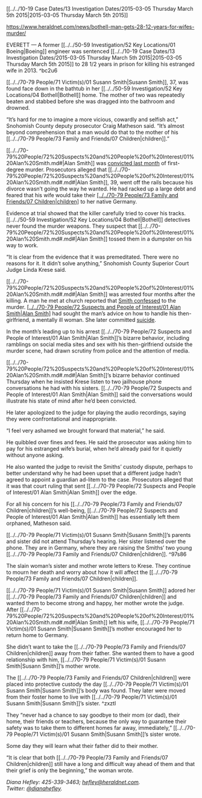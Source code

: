 [[../../10-19 Case Dates/13 Investigation Dates/2015-03-05 Thursday March 5th 2015|2015-03-05 Thursday March 5th 2015]]

https://www.heraldnet.com/news/bothell-man-gets-28-12-years-for-wifes-murder/

EVERETT — A former [[../../50-59 Investigation/52 Key Locations/01 Boeing|Boeing]] engineer was sentenced [[../../10-19 Case Dates/13 Investigation Dates/2015-03-05 Thursday March 5th 2015|2015-03-05 Thursday March 5th 2015]] to 28 1/2 years in prison for killing his estranged wife in 2013. ^bc2u6

[[../../70-79 People/71 Victim(s)/01 Susann Smith|Susann Smith]], 37, was found face down in the bathtub in her [[../../50-59 Investigation/52 Key Locations/04 Bothell|Bothell]] home. The mother of two was repeatedly beaten and stabbed before she was dragged into the bathroom and drowned.

“It’s hard for me to imagine a more vicious, cowardly and selfish act,” Snohomish County deputy prosecutor Craig Matheson said. “It’s almost beyond comprehension that a man would do that to the mother of his [[../../70-79 People/73 Family and Friends/07 Children|children]].”

[[../../70-79%20People/72%20Suspects%20and%20People%20of%20Interest/01%20Alan%20Smith.md#|Alan Smith]] was [convicted last month](http://www.heraldnet.com/article/20150204/NEWS01/150209527) of first-degree murder. Prosecutors alleged that [[../../70-79%20People/72%20Suspects%20and%20People%20of%20Interest/01%20Alan%20Smith.md#.md#|Alan Smith]], 39, went off the rails because his divorce wasn’t going the way he wanted. He had racked up a large debt and feared that his wife would take their [[../../70-79 People/73 Family and Friends/07 Children|children]](../../70-79%20People/72%20Suspects%20and%20People%20of%20Interest/01%20Alan%20Smith.md#) to her native Germany.

Evidence at trial showed that the killer carefully tried to cover his tracks. [[../../50-59 Investigation/52 Key Locations/04 Bothell|Bothell]] detectives never found the murder weapons. They suspect that [[../../70-79%20People/72%20Suspects%20and%20People%20of%20Interest/01%20Alan%20Smith.md#.md#|Alan Smith]] tossed them in a dumpster on his way to work.

“It is clear from the evidence that it was premeditated. There were no reasons for it. It didn’t solve anything,” Snohomish County Superior Court Judge Linda Krese said.

[[../../70-79%20People/72%20Suspects%20and%20People%20of%20Interest/01%20Alan%20Smith.md#.md#|Alan Smith]] was arrested four months after the killing. A man he met at church reported that [Smith confessed](http://www.heraldnet.com/article/20150129/NEWS01/150128921) to the murder. [[../../70-79 People/72 Suspects and People of Interest/01 Alan Smith|Alan Smith]](../../70-79%20People/72%20Suspects%20and%20People%20of%20Interest/01%20Alan%20Smith.md#.md#) had sought the man’s advice on how to handle his then-girlfriend, a mentally ill woman. She later committed [suicide](http://www.heraldnet.com/article/20140412/NEWS01/140419710).

In the month’s leading up to his arrest [[../../70-79 People/72 Suspects and People of Interest/01 Alan Smith|Alan Smith]]’s bizarre behavior, including ramblings on social media sites and sex with his then-girlfriend outside the murder scene, had drawn scrutiny from police and the attention of media.

[[../../70-79%20People/72%20Suspects%20and%20People%20of%20Interest/01%20Alan%20Smith.md#.md#|Alan Smith]]’s bizarre behavior continued Thursday when he insisted Krese listen to two jailhouse phone conversations he had with his sisters. [[../../70-79 People/72 Suspects and People of Interest/01 Alan Smith|Alan Smith]] said the conversations would illustrate his state of mind after he’d been convicted.

He later apologized to the judge for playing the audio recordings, saying they were confrontational and inappropriate.

“I feel very ashamed we brought forward that material,” he said.

He quibbled over fines and fees. He said the prosecutor was asking him to pay for his estranged wife’s burial, when he’d already paid for it quietly without anyone asking.

He also wanted the judge to revisit the Smiths’ custody dispute, perhaps to better understand why he had been upset that a different judge hadn’t agreed to appoint a guardian ad-litem to the case. Prosecutors alleged that it was that court ruling that sent [[../../70-79 People/72 Suspects and People of Interest/01 Alan Smith|Alan Smith]] over the edge.

For all his concern for his [[../../70-79 People/73 Family and Friends/07 Children|children]]’s well-being, [[../../70-79 People/72 Suspects and People of Interest/01 Alan Smith|Alan Smith]] has essentially left them orphaned, Matheson said.

[[../../70-79 People/71 Victim(s)/01 Susann Smith|Susann Smith]]’s parents and sister did not attend Thursday’s hearing. Her sister listened over the phone. They are in Germany, where they are raising the Smiths’ two young [[../../70-79 People/73 Family and Friends/07 Children|children]]. ^97s86

The slain woman’s sister and mother wrote letters to Krese. They continue to mourn her death and worry about how it will affect the [[../../70-79 People/73 Family and Friends/07 Children|children]].

[[../../70-79 People/71 Victim(s)/01 Susann Smith|Susann Smith]] adored her [[../../70-79 People/73 Family and Friends/07 Children|children]] and wanted them to become strong and happy, her mother wrote the judge. After [[../../70-79%20People/72%20Suspects%20and%20People%20of%20Interest/01%20Alan%20Smith.md#.md#|Alan Smith]] left his wife, [[../../70-79 People/71 Victim(s)/01 Susann Smith|Susann Smith]]’s mother encouraged her to return home to Germany.

She didn’t want to take the [[../../70-79 People/73 Family and Friends/07 Children|children]] away from their father. She wanted them to have a good relationship with him, [[../../70-79 People/71 Victim(s)/01 Susann Smith|Susann Smith]]’s mother wrote.

The [[../../70-79 People/73 Family and Friends/07 Children|children]] were placed into protective custody the day [[../../70-79 People/71 Victim(s)/01 Susann Smith|Susann Smith]]’s body was found. They later were moved from their foster home to live with [[../../70-79 People/71 Victim(s)/01 Susann Smith|Susann Smith]]’s sister. ^zxztl

They “never had a chance to say goodbye to their mom (or dad), their home, their friends or teachers, because the only way to guarantee their safety was to take them to different homes far away, immediately,” [[../../70-79 People/71 Victim(s)/01 Susann Smith|Susann Smith]]’s sister wrote.

Some day they will learn what their father did to their mother.

“It is clear that both [[../../70-79 People/73 Family and Friends/07 Children|children]] still have a long and difficult way ahead of them and that their grief is only the beginning,” the woman wrote.

_Diana Hefley: 425-339-3463; [hefley@heraldnet.com](https://www.heraldnet.com/apps/pbcsedit.dll/). Twitter: [@dianahefley](https://www.heraldnet.com/apps/pbcsedit.dll/)._
